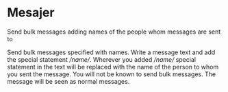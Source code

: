 # Mesajer
Send bulk messages adding names of the people whom messages are sent to 

Send bulk messages specified with names. Write a message text and add the special statement */name/*. Wherever you added */name/* special statement in the text will be replaced with the name of the person to whom you sent the message. You will not be known to send bulk messages. The message will be seen as normal messages. 
